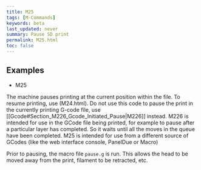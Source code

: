 ```yaml
---
title: M25
tags: [M-Commands] 
keywords: beta 
last_updated: never 
summary: Pause SD print 
permalink: M25.html
toc: false 
---
```



## Examples

* M25

The machine pauses printing at the current position within the file. To resume printing, use (M24.html). Do not use this code to pause the print in the currently printing G-code file, use [[Gcode#Section_M226_Gcode_Initiated_Pause|M226]] instead. M226 is intended for use in the GCode file being printed, for example to pause after a particular layer has completed. So it waits until all the moves in the queue have been completed. M25 is intended for use from a different source of GCodes (like the web interface console, PanelDue or Macro)

Prior to pausing, the macro file `pause.g` is run. This allows the head to be moved away from the print, filament to be retracted, etc.

